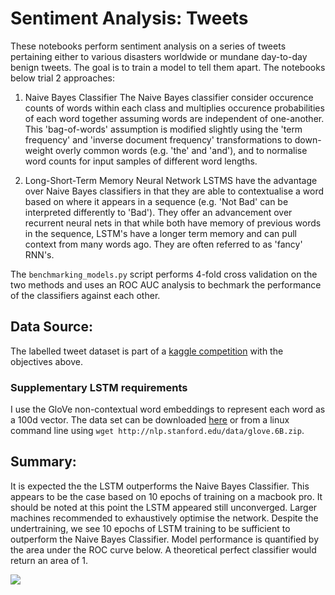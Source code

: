 # Sentiment Analysis: Tweets

These notebooks perform sentiment analysis on a series of tweets pertaining either to various disasters worldwide or mundane day-to-day benign tweets. The goal is to train a model to tell them apart. The notebooks below trial 2 approaches:

1) Naive Bayes Classifier
The Naive Bayes classifier consider occurence counts of words within each class and multiplies occurence probabilities of each word together assuming words are independent of one-another. This 'bag-of-words' assumption is modified slightly using the 'term frequency' and 'inverse document frequency' transformations to down-weight overly common words (e.g. 'the' and 'and'), and to normalise word counts for input samples of different word lengths. 

2) Long-Short-Term Memory Neural Network
LSTMS have the advantage over Naive Bayes classifiers in that they are able to contextualise a word based on where it appears in a sequence (e.g. 'Not Bad' can be interpreted differently to 'Bad'). They offer an advancement over recurrent neural nets in that while both have memory of previous words in the sequence, LSTM's have a longer term memory and can pull context from many words ago. They are often referred to as 'fancy' RNN's.


The `benchmarking_models.py` script performs 4-fold cross validation on the two methods and uses an ROC AUC analysis to bechmark the performance of the classifiers against each other.

## Data Source:
The labelled tweet dataset is part of a [kaggle competition](https://www.kaggle.com/c/nlp-getting-started) with the objectives above.  

### Supplementary LSTM requirements
I use the GloVe non-contextual word embeddings to represent each word as a 100d vector.
The data set can be downloaded [here](http://nlp.stanford.edu/data/glove.6B.zip) or from a linux command line using
`wget http://nlp.stanford.edu/data/glove.6B.zip`.



## Summary:
It is expected the the LSTM outperforms the Naive Bayes Classifier. This appears to be the case based on 
10 epochs of training on a macbook pro. It should be noted at this point the LSTM appeared still unconverged. Larger machines recommended to exhaustively optimise the network.
Despite the undertraining, we see 10 epochs of LSTM training to be sufficient to outperform the Naive Bayes Classifier. Model performance is quantified by the area under the ROC curve below. A theoretical perfect classifier would return an area of 1.

![](https://github.com/dstarkey23/disaster_nlp/blob/master/ROC_curve_model_comparison.png)



